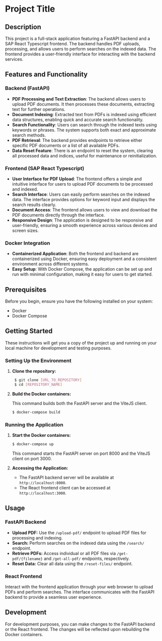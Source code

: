 # Project Title

## Description

This project is a full-stack application featuring a FastAPI backend and a SAP React Typescript frontend. The backend handles PDF uploads, processing, and allows users to perform searches on the indexed data. The frontend provides a user-friendly interface for interacting with the backend services.

## Features and Functionality

### Backend (FastAPI)

- **PDF Processing and Text Extraction**: The backend allows users to upload PDF documents. It then processes these documents, extracting text for further operations.
- **Document Indexing**: Extracted text from PDFs is indexed using efficient data structures, enabling quick and accurate search functionality.
- **Search Functionality**: Users can search through the indexed texts using keywords or phrases. The system supports both exact and approximate search methods.
- **PDF Retrieval**: The backend provides endpoints to retrieve either specific PDF documents or a list of all available PDFs.
- **Data Reset Feature**: There is an endpoint to reset the system, clearing all processed data and indices, useful for maintenance or reinitialization.

### Frontend (SAP React Typescript)

- **User Interface for PDF Upload**: The frontend offers a simple and intuitive interface for users to upload PDF documents to be processed and indexed.
- **Search Interface**: Users can easily perform searches on the indexed data. The interface provides options for keyword input and displays the search results clearly.
- **Document Access**: The frontend allows users to view and download the PDF documents directly through the interface.
- **Responsive Design**: The application is designed to be responsive and user-friendly, ensuring a smooth experience across various devices and screen sizes.

### Docker Integration

- **Containerized Application**: Both the frontend and backend are containerized using Docker, ensuring easy deployment and a consistent environment across different systems.
- **Easy Setup**: With Docker Compose, the application can be set up and run with minimal configuration, making it easy for users to get started.

## Prerequisites

Before you begin, ensure you have the following installed on your system:

- Docker
- Docker Compose

## Getting Started

These instructions will get you a copy of the project up and running on your local machine for development and testing purposes.

### Setting Up the Environment

1.  **Clone the repository:**
    ```bash
     $ git clone [URL_TO_REPOSITORY]
     $ cd [REPOSITORY_NAME]
    ```
2.  **Build the Docker containers:**

    This command builds both the FastAPI server and the ViteJS client.

    ```bash
    $ docker-compose build
    ```

### Running the Application

1.  **Start the Docker containers:**

    ```bash
    $ docker-compose up
    ```

    This command starts the FastAPI server on port 8000 and the ViteJS client on port 3000.

2.  **Accessing the Application:**

    - The FastAPI backend server will be available at `http://localhost:8000`.
    - The React frontend client can be accessed at `http://localhost:3000`.

## Usage

### FastAPI Backend

- **Upload PDF:** Use the `/upload-pdf/` endpoint to upload PDF files for processing and indexing.
- **Search:** Perform searches on the indexed data using the `/search/` endpoint.
- **Retrieve PDFs:** Access individual or all PDF files via `/get-pdf/{filename}` and `/get-all-pdf/` endpoints, respectively.
- **Reset Data:** Clear all data using the `/reset-files/` endpoint.

### React Frontend

Interact with the frontend application through your web browser to upload PDFs and perform searches. The interface communicates with the FastAPI backend to provide a seamless user experience.

## Development

For development purposes, you can make changes to the FastAPI backend or the React frontend. The changes will be reflected upon rebuilding the Docker containers.
